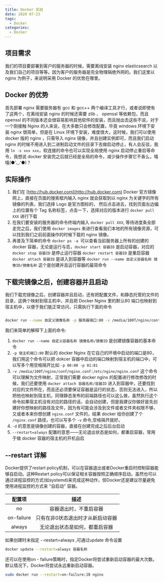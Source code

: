 ```yaml
---
title: Docker 实战
date: 2020 07-23
tags:
  - Docker
categories:
  - Docker
---
```



## 项目需求


  我们的项目要部署到客户的服务器的时候，需要离线安装 nginx elasticsearch 以及我们自己的项目等等。因为客户的服务器是完全物理隔绝外网的。我们这里以 nginx 为例子，来说明采用 Docker 的优势在哪里。

## Docker 的优势
首先部署 nginx 需要服务器有 gcc 和 gcc++ 两个编译工具才行，或者说即使有了这两个，在离线安装 nginx 的时候还需要 zlib 、 openssl 等依赖包，而且 openssl 的不同版本还会很容易影响其他软件的安装，而且抛出去这些不说，对于一个刚接触 Nginx 的人来说，在大多数只会修改配置，毕竟 windows 环境下安装 nginx 很简单，但是在 Linux 环境下安装，难度很大，这时候，我们可以使用 docker 版的 nginx ，只需导入 nginx 镜像，并且创建实例即可，而且我们启动 nginx 的时候不用进入到二进制启动文件的目录下去做启动停止，有人会反驳，我用 `ln -s xxx xxx`，软连接的命令也可以实现全局使用 nginx 启动停止重启等命令，我想说 docker 安装完之后就已经是全局的命令，减少操作步骤它不香么，嘻嘻(●'◡'●)？


## 实际操作

1. 我们在 [http://hub.docker.com](http://hub.docker.com) Docker 官方镜像网上，直接在页面的搜索框内输入 nginx 就会获取到以 nginx 为关键字的所有镜像的列表，我们选择 Logo 是官方图标的，
然后点击进去，找到页面左边偏上的位置有个 Tag 名称标签，点击一下，选择对应的版本进行 `docker pull XXX` 进行下载
2. 在我们要安装的服务器的命令终端内输入 `docker pull XXX`, 等待进度条全部走完之后，我们使用 `docker images` 来进行查看我们本地的所有镜像资源，可以找到我们之前前面操作的时候下载的 nginx 镜像。
3. 再普及下简单的命令 `docker ps -a `可以查看当前服务器上所有的创建的 docker  容器，无论是运行与否，`docker start 容器ID` 是启动容器，对应的 `docker stop 容器ID` 是停止运行容器 `docker restart 容器ID` 是重启容器 `docker attach 容器ID` 是进入到容器等 `docker run --name 自定义容器名称 镜像ID/镜像名称` 这个是创建并且运行容器的最简命令

## 下载完镜像之后，创建容器并且启动

我们下载完镜像之后，创建容器并且启动，还有把配置文件，和静态托管的文件的目录，这俩个映射到宿主机中，并且把 Docker Nginx 里的默认80 端口也映射到宿主机中，以便于我们能正常访问，只需执行下面的命令
```bash

docker run --name 自定义镜像名称 -p 服务器端口:80 -v /media/100T/nginx/conf/nginx.conf:/etc/nginx/nginx.conf -v /media/100T/nginx/html:/usr/share/nginx/html --restart=always -d nginx（镜像名称或者ID）
```
我们来简单的解释下上面的命令:

1. `docker run --name 自定义容器名称 镜像名称/镜像ID` 是创建镜像容器的基本命令
2. `-p 宿主机端口:80` 默认的 docker Nginx 在它自己的环境中启动的端口是80，我们用这个命令可以把 dokcer 容器中启动的端口映射到宿主机的端口中，可以写多个用空格隔开比如 `-p 80:80 -p 81:81`
3. `-v /media/100T/nginx/conf/nginx.conf:/etc/nginx/nginx.conf` 这个命令可以理解为文件映射，正常我们需要 docker nginx 的配置进行修改修改的时候，我们还要使用 `docker attach 容器名称/容器ID` 进入到容器中，还要找到对应的文件所在，而且还必须要保证容器是运行的状态，否则无法进入，所以把他也映射到宿主机，同理静态发布的前端路径也可以这么做，虽然执行这个命令如果宿主机没有对应的路径的话，会自动创建，但是我建议你做好是先创建好你想映射的路径及文件，因为有可能会涉及到文件或者文件夹权限不够，又或者本来你想创建 `nginx.conf` 文件的，结果 docker 给你创建了个 `/nginx.conf` 路径，也可以写多个 `-v` 命令,空格隔开就好。
4. `-d` 的意思是镜像创建的容器，直接在创建完成之后后台启动
5. `--restart=always` 配置的意思——无论退出状态是如何，都重启容器，常用于做 docker 容器的宿主机的开机自启


## --restart 详解

Docker提供了restart policy机制，可以在容器退出或者Docker重启时控制容器能够自启动。这种Restart policy可以保证相关容器按照正确顺序启动。虽然也可以通过进程监控的方式(如systemd)来完成这种动作，但Docker还是建议尽量避免使用进程监控的方式来 "自启动" 容器。

|   配置项   |               描述                |
| :--------: | :-------------------------------: |
|     no     |      容器退出时，不重启容器       |
| on-failure | 只有在非0状态退出时才从新启动容器 |
|   always   |  无论退出状态是如何，都重启容器   |


如果创建时未指定 --restart=always ,可通过update 命令设置

```bash
docker update --restart=always 容器名称
```

还可以在使用on - failure策略时，指定Docker将尝试重新启动容器的最大次数。默认情况下，Docker将尝试永远重新启动容器。

```bash
sudo docker run --restart=on-failure:10 nginx
```
